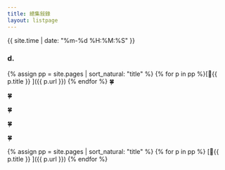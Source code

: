 ```yaml
---
title: 總集敍錄
layout: listpage
---
```


{{ site.time | date: "%m-%d %H:%M:%S" }}

### d.
{% assign pp = site.pages | sort_natural: "title" %}
{% for p in pp %}[🔹{{ p.title }}  ]({{ p.url }}) {% endfor %}
🍀

🍀

🍀

🍀

🍀

{% assign pp = site.pages | sort_natural: "title" %}
{% for p in pp %}
[🔹{{ p.title }} ]({{ p.url }}) 
{% endfor %}
